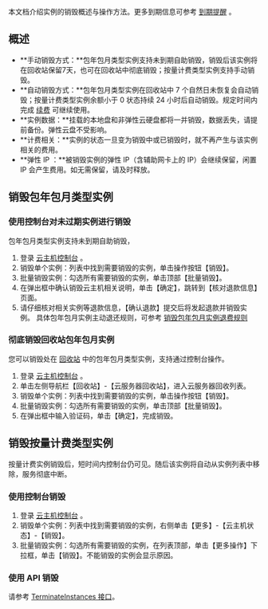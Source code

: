 本文档介绍实例的销毁概述与操作方法。更多到期信息可参考 [到期提醒](/doc/product/213/2181) 。

## 概述
 - **手动销毁方式：**包年包月类型实例支持未到期自助销毁，销毁后该实例将在回收站保留7天，也可在回收站中彻底销毁；按量计费类型实例支持手动销毁。
 - **自动销毁方式：**包年包月类型实例在回收站中 7 个自然日未恢复会自动销毁；按量计费类型实例余额小于 0 状态持续 24 小时后自动销毁。规定时间内完成 [续费](/doc/product/213/6143) 可继续使用。
 - **实例数据：**挂载的本地盘和非弹性云硬盘都将一并销毁，数据丢失，请提前备份。弹性云盘不受影响。
 - **计费相关：**实例的状态一旦变为销毁中或已销毁时，就不再产生与该实例相关的费用。
 - **弹性 IP ：**被销毁实例的弹性 IP（含辅助网卡上的 IP）会继续保留，闲置 IP 会产生费用。如无需保留，请及时释放。

## 销毁包年包月类型实例
### 使用控制台对未过期实例进行销毁
包年包月类型实例支持未到期自助销毁，
1. 登录 [云主机控制台](https://console.cloud.tencent.com/cvm/)  。
2. 销毁单个实例：列表中找到需要销毁的实例，单击操作按钮【销毁】。
3. 批量销毁实例：勾选所有需要销毁的实例，单击顶部【批量销毁】。
4. 在弹出框中确认销毁云主机相关说明，单击【确定】，跳转到【核对退款信息】页面。
5. 请仔细核对相关实例等退款信息，【确认退款】提交后将发起退款并销毁实例。
具体包年包月实例主动退还规则，可参考 [销毁包年包月实例退费规则](https://cloud.tencent.com/document/product/213/9711)

### 彻底销毁回收站包年包月实例
您可以销毁处在 [回收站](/doc/product/213/4931) 中的包年包月类型实例，支持通过控制台操作。

 1. 登录 [云主机控制台](https://console.cloud.tencent.com/cvm/)  。
 2. 单击左侧导航栏【回收站】-【云服务器回收站】，进入云服务器回收列表。
 3. 销毁单个实例：列表中找到需要销毁的实例，单击操作按钮【销毁】。
 4. 批量销毁实例：勾选所有需要销毁的实例，单击顶部【批量销毁】。
 5. 在弹出框中输入验证码，单击【确定】，完成销毁。

## 销毁按量计费类型实例
按量计费实例销毁后，短时间内控制台仍可见。随后该实例将自动从实例列表中移除，服务彻底中断。
### 使用控制台销毁
 1.  登录 [云主机控制台]( https://console.cloud.tencent.com/cvm/) 。
 2. 销毁单个实例：列表中找到需要销毁的实例，右侧单击【更多】-【云主机状态】-【销毁】。
 3. 批量销毁实例：勾选所有需要销毁的实例，在列表顶部，单击【更多操作】下拉框，单击【销毁】。不能销毁的实例会显示原因。

### 使用 API 销毁
请参考 [TerminateInstances 接口](/doc/product/213/9395)。


